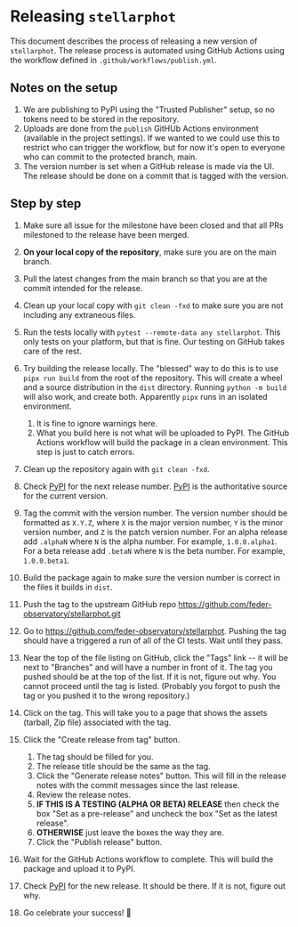 # Releasing `stellarphot`

This document describes the process of releasing a new version of `stellarphot`. The release
process is automated using GitHub Actions using the workflow defined
in `.github/workflows/publish.yml`.

## Notes on the setup

1. We are publishing to PyPI using the "Trusted Publisher" setup, so no tokens need to be stored
   in the repository.
1. Uploads are done from the `publish` GitHUb Actions environment (available in the project settings).
   If we wanted to we could use this to restrict who can trigger the workflow, but for now it's open to
   everyone who can commit to the protected branch, main.
1. The version number is set when a GitHub release is made via the UI. The release should be done on
   a commit that is tagged with the version.

## Step by step

1. Make sure all issue for the milestone have been closed and that all PRs milestoned to the release
   have been merged.
1. **On your local copy of the repository**, make sure you are on the main branch.
1. Pull the latest changes from the main branch so that you are at the commit intended for the release.
1. Clean up your local copy with `git clean -fxd` to make sure you are not including any extraneous
   files.
1. Run the tests locally with `pytest --remote-data any stellarphot`. This only tests on your
   platform, but that is fine. Our testing on GitHub takes care of the rest.
1. Try building the release locally. The "blessed" way to do this is to use `pipx run build` from the
   root of the repository. This will create a wheel and a source distribution in the `dist` directory.
   Running `python -m build` will also work, and create both. Apparently `pipx` runs in an isolated
   environment.
    1. It is fine to ignore warnings here.
    2. What you build here is not what will be uploaded to PyPI. The GitHub Actions workflow will build the package in a clean environment. This step is just to catch errors.

1. Clean up the repository again with `git clean -fxd`.
1. Check [PyPI](https://pypi.org/project/stellarphot/) for the next release number.
   [PyPI](https://pypi.org/project/stellarphot/) is the authoritative source for the current version.
1. Tag the commit with the version number. The version number should be formatted as `X.Y.Z`, where `X`
   is the major version number, `Y` is the minor version number, and `Z` is the patch version number.
   For an alpha release add `.alphaN` where `N` is the alpha number. For example, `1.0.0.alpha1`. For a
   beta release add `.betaN` where `N` is the beta number. For example, `1.0.0.beta1`.
1. Build the package again to make sure the version number is correct in the files it builds in
   `dist`.
1. Push the tag to the upstream GitHub repo https://github.com/feder-observatory/stellarphot.git
1. Go to https://github.com/feder-observatory/stellarphot. Pushing the tag should have a triggered
   a run of all of the CI tests. Wait until they pass.
1. Near the top of the file listing on GitHub, click the "Tags" link -- it will be next to "Branches"
   and will have a number in front of it. The tag you pushed should be at the top of the list. If it
   is not, figure out why. You cannot proceed until the tag is listed. (Probably you forgot to push
   the tag or you pushed it to the wrong repository.)
1. Click on the tag. This will take you to a page that shows the assets (tarball, Zip file)
   associated with the tag.
1. Click the "Create release from tag" button.
    1. The tag should be filled for you.
    1. The release title should be the same as the tag.
    1. Click the "Generate release notes" button. This will fill in the release notes with the
       commit messages since the last release.
    1. Review the release notes.
    1. **IF THIS IS A TESTING (ALPHA OR BETA) RELEASE** then check the box "Set as a pre-release" and
       uncheck the box "Set as the latest release".
    1. **OTHERWISE** just leave the boxes the way they are.
    1. Click the "Publish release" button.
1. Wait for the GitHub Actions workflow to complete. This will build the package and upload it to PyPI.
1. Check [PyPI](https://pypi.org/project/stellarphot/) for the new release. It should be there. If
it is not, figure out why.
1. Go celebrate your success! 🎉
